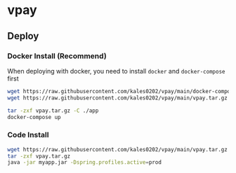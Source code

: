 # vpay

## Deploy
### Docker Install (Recommend)
When deploying with docker, you need to install `docker` and `docker-compose` first

```bash
wget https://raw.githubusercontent.com/kales0202/vpay/main/docker-compose.yml -O docker-compose.yml
wget https://raw.githubusercontent.com/kales0202/vpay/main/vpay.tar.gz -O vpay.tar.gz

tar -zxf vpay.tar.gz -C ./app
docker-compose up
```

### Code Install
```bash
wget https://raw.githubusercontent.com/kales0202/vpay/main/vpay.tar.gz -O vpay.tar.gz
tar -zxf vpay.tar.gz
java -jar myapp.jar -Dspring.profiles.active=prod
```